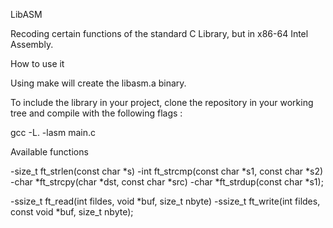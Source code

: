 LibASM

Recoding certain functions of the standard C Library, but in x86-64 Intel Assembly.

How to use it

Using make will create the libasm.a binary.

To include the library in your project, clone the repository in your working tree and compile with the following flags :

gcc -L. -lasm main.c

Available functions

-size_t ft_strlen(const char *s)
-int ft_strcmp(const char *s1, const char *s2)
-char *ft_strcpy(char *dst, const char *src)
-char *ft_strdup(const char *s1);

-ssize_t ft_read(int fildes, void *buf, size_t nbyte)
-ssize_t ft_write(int fildes, const void *buf, size_t nbyte);

